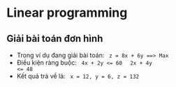 # Linear programming
## Giải bài toán đơn hình
* Trong ví dụ đang giải bài toán:
<code> z = 8x + 6y ==> Max </code>
* Điều kiện ràng buộc:
<code> 4x + 2y <= 60 </code>
<code> 2x + 4y <= 48 </code>
* Kết quả trả về là:
<code> x = 12, y = 6, z = 132 </code>
